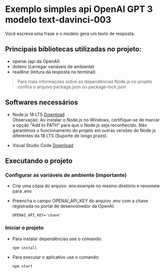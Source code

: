 # Exemplo simples api OpenAI GPT 3 modelo text-davinci-003

Você escreva uma frase e o modelo gera um texto de resposta.

## Principais bibliotecas utilizadas no projeto:
- openai (api da OpenAI)
- dotenv (carregar variáveis de ambiente)
- readline (leitura da resposta no terminal)

> Para mais informações sobre as dependências Node.js no projeto confira o arquivo package.json ou package-lock.json

## Softwares necessários

- Node.js 18 LTS [Download](https://nodejs.org/en/blog/release/v18.15.0)  
Observação: Ao instalar o Node.js no Windows, certifique-se de marcar a opção "Add to PATH" para que o Node.js seja reconhecido. Não garantimos o funcionamento do projeto em outras versões do Node.js diferentes da 18 LTS (Suporte de longo prazo).

- Visual Studio Code [Download](https://code.visualstudio.com/)

## Executando o projeto

### Configurar as variáveis de ambiente (importante)
  
- Crie uma cópia do arquivo .env.example no mesmo diretório e renomeie para .env

- Preencha o campo OPENAI_API_KEY do arquivo .env com a chave registrada no portal de desenvolvedor da OpenAI:
  ```
  OPENAI_API_KEY='chave'
  ```

### Iniciar o projeto

- Para instalar dependências use o comando:
  ```
  npm install
  ```

- Para executar o aplicativo use o comando:
  ```
  npm start
  ```

 
